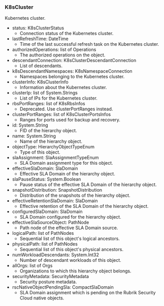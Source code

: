 ### K8sCluster
Kubernetes cluster.

- status: K8sClusterStatus
  - Connection status of the Kubernetes cluster.
- lastRefreshTime: DateTime
  - Time of the last successful refresh task on the Kubernetes cluster.
- authorizedOperations: list of Operations
  - The authorized operations on the object.
- descendantConnection: K8sClusterDescendantConnection
  - List of descendants.
- k8sDescendantNamespaces: K8sNamespaceConnection
  - Namespaces belonging to the Kubernetes cluster.
- clusterInfo: K8sClusterInfo
  - Information about the Kubernetes cluster.
- clusterIp: list of System.Strings
  - List of IPs for the Kubernetes cluster.
- rbsPortRanges: list of K8sRbsInfos
  - Deprecated. Use clusterPortRanges instead.
- clusterPortRanges: list of K8sClusterPortsInfos
  - Ranges for ports used for backup and recovery.
- id: System.String
  - FID of the hierarchy object.
- name: System.String
  - Name of the hierarchy object.
- objectType: HierarchyObjectTypeEnum
  - Type of this object.
- slaAssignment: SlaAssignmentTypeEnum
  - SLA Domain assignment type for this object.
- effectiveSlaDomain: SlaDomain
  - Effective SLA Domain of the hierarchy object.
- slaPauseStatus: System.Boolean
  - Pause status of the effective SLA Domain of the hierarchy object.
- snapshotDistribution: SnapshotDistribution
  - Distribution of the snapshots of the hierarchy object.
- effectiveRetentionSlaDomain: SlaDomain
  - Effective retention of the SLA Domain of the hierarchy object.
- configuredSlaDomain: SlaDomain
  - SLA Domain configured for the hierarchy object.
- effectiveSlaSourceObject: PathNode
  - Path node of the effective SLA Domain source.
- logicalPath: list of PathNodes
  - Sequential list of this object's logical ancestors.
- physicalPath: list of PathNodes
  - Sequential list of this object's physical ancestors.
- numWorkloadDescendants: System.Int32
  - Number of descendant workloads of this object.
- allOrgs: list of Orgs
  - Organizations to which this hierarchy object belongs.
- securityMetadata: SecurityMetadata
  - Security posture metadata.
- rscNativeObjectPendingSla: CompactSlaDomain
  - SLA Domain assignment which is pending on the Rubrik Security Cloud native objects.
